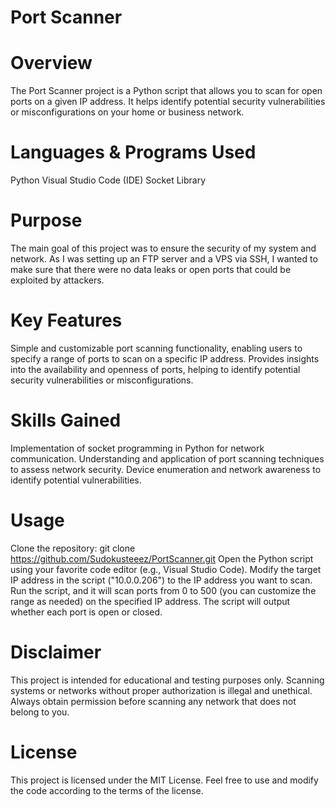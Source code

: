 # Port Scanner

# Overview

The Port Scanner project is a Python script that allows you to scan for open ports on a given IP address. It helps identify potential security vulnerabilities or misconfigurations on your home or business network.

# Languages & Programs Used
Python
Visual Studio Code (IDE)
Socket Library

# Purpose
The main goal of this project was to ensure the security of my system and network. As I was setting up an FTP server and a VPS via SSH, I wanted to make sure that there were no data leaks or open ports that could be exploited by attackers.

# Key Features
Simple and customizable port scanning functionality, enabling users to specify a range of ports to scan on a specific IP address.
Provides insights into the availability and openness of ports, helping to identify potential security vulnerabilities or misconfigurations.

# Skills Gained
Implementation of socket programming in Python for network communication.
Understanding and application of port scanning techniques to assess network security.
Device enumeration and network awareness to identify potential vulnerabilities.

# Usage
Clone the repository: git clone https://github.com/Sudokusteeez/PortScanner.git
Open the Python script using your favorite code editor (e.g., Visual Studio Code).
Modify the target IP address in the script ("10.0.0.206") to the IP address you want to scan.
Run the script, and it will scan ports from 0 to 500 (you can customize the range as needed) on the specified IP address.
The script will output whether each port is open or closed.

# Disclaimer

This project is intended for educational and testing purposes only. Scanning systems or networks without proper authorization is illegal and unethical. Always obtain permission before scanning any network that does not belong to you.

# License
This project is licensed under the MIT License. Feel free to use and modify the code according to the terms of the license.

